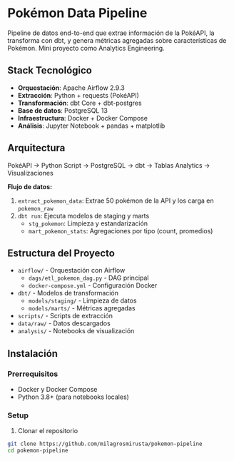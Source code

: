 # Pokémon Data Pipeline 
Pipeline de datos end-to-end que extrae información de la PokéAPI, la transforma con dbt, y genera métricas agregadas sobre características de Pokémon. Mini proyecto como Analytics Engineering.

## Stack Tecnológico

- **Orquestación**: Apache Airflow 2.9.3
- **Extracción**: Python + requests (PokéAPI)
- **Transformación**: dbt Core + dbt-postgres
- **Base de datos**: PostgreSQL 13
- **Infraestructura**: Docker + Docker Compose
- **Análisis**: Jupyter Notebook + pandas + matplotlib

## Arquitectura
PokéAPI → Python Script → PostgreSQL → dbt → Tablas Analytics → Visualizaciones


**Flujo de datos:**
1. `extract_pokemon_data`: Extrae 50 pokémon de la API y los carga en `pokemon_raw`
2. `dbt run`: Ejecuta modelos de staging y marts
   - `stg_pokemon`: Limpieza y estandarización
   - `mart_pokemon_stats`: Agregaciones por tipo (count, promedios)

## Estructura del Proyecto
- `airflow/` - Orquestación con Airflow
  - `dags/etl_pokemon_dag.py` - DAG principal
  - `docker-compose.yml` - Configuración Docker
- `dbt/` - Modelos de transformación
  - `models/staging/` - Limpieza de datos
  - `models/marts/` - Métricas agregadas
- `scripts/` - Scripts de extracción
- `data/raw/` - Datos descargados
- `analysis/` - Notebooks de visualización

## Instalación

### Prerrequisitos
- Docker y Docker Compose
- Python 3.8+ (para notebooks locales)

### Setup

1. Clonar el repositorio
```bash
git clone https://github.com/milagrosmirusta/pokemon-pipeline
cd pokemon-pipeline